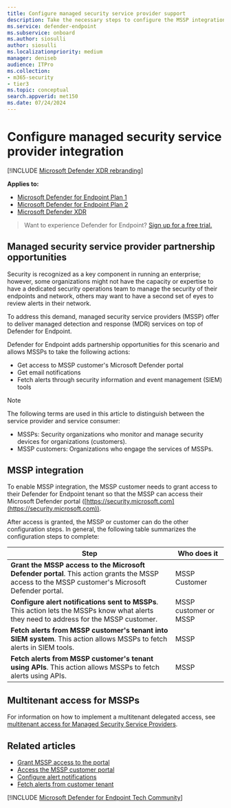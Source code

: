 ```yaml
---
title: Configure managed security service provider support
description: Take the necessary steps to configure the MSSP integration with the Microsoft Defender for Endpoint
ms.service: defender-endpoint
ms.subservice: onboard
ms.author: siosulli
author: siosulli
ms.localizationpriority: medium
manager: deniseb
audience: ITPro
ms.collection: 
- m365-security
- tier3
ms.topic: conceptual
search.appverid: met150
ms.date: 07/24/2024
---
```


# Configure managed security service provider integration

[!INCLUDE [Microsoft Defender XDR rebranding](../includes/microsoft-defender.md)]

**Applies to:**
- [Microsoft Defender for Endpoint Plan 1](microsoft-defender-endpoint.md)
- [Microsoft Defender for Endpoint Plan 2](microsoft-defender-endpoint.md)
- [Microsoft Defender XDR](/defender-xdr)

> Want to experience Defender for Endpoint? [Sign up for a free trial.](https://signup.microsoft.com/create-account/signup?products=7f379fee-c4f9-4278-b0a1-e4c8c2fcdf7e&ru=https://aka.ms/MDEp2OpenTrial?ocid=docs-mssp-support-abovefoldlink)

## Managed security service provider partnership opportunities

Security is recognized as a key component in running an enterprise; however, some organizations might not have the capacity or expertise to have a dedicated security operations team to manage the security of their endpoints and network, others may want to have a second set of eyes to review alerts in their network.

To address this demand, managed security service providers (MSSP) offer to deliver managed detection and response (MDR) services on top of Defender for Endpoint. 

Defender for Endpoint adds partnership opportunities for this scenario and allows MSSPs to take the following actions:

- Get access to MSSP customer's Microsoft Defender portal
- Get email notifications
- Fetch alerts through security information and event management (SIEM) tools

> [!NOTE]
> The following terms are used in this article to distinguish between the service provider and service consumer:
> - MSSPs: Security organizations who monitor and manage security devices for organizations (customers).
> - MSSP customers: Organizations who engage the services of MSSPs.

## MSSP integration

To enable MSSP integration, the MSSP customer needs to grant access to their Defender for Endpoint tenant so that the MSSP can access their Microsoft Defender portal ([https://security.microsoft.com](https://security.microsoft.com)).

After access is granted, the MSSP or customer can do the other configuration steps. In general, the following table summarizes the configuration steps to complete:

| Step | Who does it|
|---|---|
| **Grant the MSSP access to the Microsoft Defender portal**. This action grants the MSSP access to the MSSP customer's Microsoft Defender portal. | MSSP Customer |
| **Configure alert notifications sent to MSSPs**. This action lets the MSSPs know what alerts they need to address for the MSSP customer. | MSSP customer or MSSP |
| **Fetch alerts from MSSP customer's tenant into SIEM system**. This action allows MSSPs to fetch alerts in SIEM tools. | MSSP |
| **Fetch alerts from MSSP customer's tenant using APIs**. This action allows MSSPs to fetch alerts using APIs. | MSSP |

## Multitenant access for MSSPs

For information on how to implement a multitenant delegated access, see [multitenant access for Managed Security Service Providers](https://techcommunity.microsoft.com/t5/microsoft-defender-atp/multi-tenant-access-for-managed-security-service-providers/ba-p/1533440).

## Related articles

- [Grant MSSP access to the portal](grant-mssp-access.md)
- [Access the MSSP customer portal](access-mssp-portal.md)
- [Configure alert notifications](configure-mssp-notifications.md)
- [Fetch alerts from customer tenant](api/fetch-alerts-mssp.md)

[!INCLUDE [Microsoft Defender for Endpoint Tech Community](../includes/defender-mde-techcommunity.md)]

